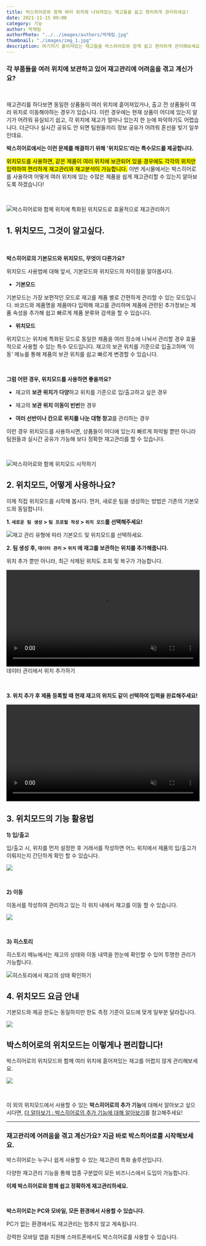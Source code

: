 ```yaml
---
title: 박스히어로와 함께 여러 위치에 나눠져있는 재고들을 쉽고 편리하게 관리하세요!
date: 2021-11-15 09:00
category: 기능
author: 박채림
authorPhoto: "../../images/authors/박채림.jpg"
thumbnail: "./images/img_1.jpg"
description: 여기저기 흩어져있는 재고들을 박스히어로와 함께 쉽고 편리하게 관리해보세요!
---
```


### 각 부품들을 여러 위치에 보관하고 있어 재고관리에 어려움을 겪고 계신가요?

<br/>

재고관리를 하다보면 동일한 상품들이 여러 위치에 흩어져있거나, 출고 전 상품들이 여러 위치로 이동해야하는 경우가 있습니다. 이런 경우에는 현재 상품이 어디에 있는지 알기가 어려워 유실되기 쉽고, 각 위치에 재고가 얼마나 있는지 한 눈에 파악하기도 어렵습니다. 더군다나 실시간 공유도 안 되면 팀원들끼리 정보 공유가 어려워 혼선을 빚기 일쑤인데요.

**박스히어로에서는 이런 문제를 해결하기 위해 '위치모드'라는 특수모드를 제공합니다.**

<mark>위치모드를 사용하면, 같은 제품이 여러 위치에 보관되어 있을 경우에도 각각의 위치만 입력하여 편리하게 재고관리와 재고분석이 가능합니다.</mark> 이번 게시물에서는 박스히어로를 사용하여 어떻게 여러 위치에 있는 수많은 제품을 쉽게 재고관리할 수 있는지 알아보도록 하겠습니다!

<br/>

![박스히어로와 함께 위치에 특화된 위치모드로 효율적으로 재고관리하기](images/img_2.jpg)

## 1. 위치모드, 그것이 알고싶다.

<br/>

**박스히어로의 기본모드와 위치모드, 무엇이 다른가요?**

위치모드 사용법에 대해 앞서, 기본모드와 위치모드의 차이점을 알아봅시다.

<gray-box>

- **기본모드**

기본모드는 가장 보편적인 모드로 재고를 제품 별로 간편하게 관리할 수 있는 모드입니다. 바코드와 제품명을 제품마다 입력해 재고를 관리하며 제품에 관련된 추가정보는 제품 속성을 추가해 쉽고 빠르게 제품 분류와 검색을 할 수 있습니다.

- **위치모드**

위치모드는 위치에 특화된 모드로 동일한 제품을 여러 장소에 나눠서 관리할 경우 효율적으로 사용할 수 있는 특수 모드입니다. 재고의 보관 위치를 기준으로 입출고하며 '이동' 메뉴를 통해 제품의 보관 위치를 쉽고 빠르게 변경할 수 있습니다.

</gray-box>

<br/>

**그럼 어떤 경우, 위치모드를 사용하면 좋을까요?**

- 재고의 **보관 위치가 다양**하고 위치를 기준으로 입/출고하고 싶은 경우

- 재고의 **보관 위치 이동이 빈번**한 경우

- **여러 선반이나 칸으로 위치를 나눈 대형 창고**를 관리하는 경우

이런 경우 위치모드를 사용하시면, 상품들이 어디에 있는지 빠르게 파악될 뿐만 아니라 팀원들과 실시간 공유가 가능해 보다 정확한 재고관리를 할 수 있습니다.

<br/>

![박스히어로와 함께 위치모드 시작하기](images/img_3.jpg)

## 2. 위치모드, 어떻게 사용하나요?

이제 직접 위치모드를 시작해 봅시다. 먼저, 새로운 팀을 생성하는 방법은 기존의 기본모드와 동일합니다.

**1. `새로운 팀 생성` > `팀 프로필 작성` > `위치 모드`를 선택해주세요!**

![재고 관리 유형에 따라 기본모드 및 위치모드를 선택하세요.](images/img_4.png)

**2. 팀 생성 후, `데이터 관리` > `위치` 에 재고를 보관하는 위치를 추가해줍니다.**

위치 추가 뿐만 아니라, 최근 삭제된 위치도 조회 및 복구가 가능합니다.

<video src="images/img_5.mp4" style="width:100%" muted autoplay loop playsinline></video>
<invisible>데이터 관리에서 위치 추가하기</invisible>

<br/>

**3. 위치 추가 후 제품 등록할 때 현재 재고의 위치도 같이 선택하여 입력을 완료해주세요!**

<video src="images/img_6.mp4" style="width:100%" muted autoplay loop playsinline></video>
<invisible></invisible>

## 3. 위치모드의 기능 활용법

**1) 입/출고**

입/출고 시, 위치를 먼저 설정한 후 거래서를 작성하면 어느 위치에서 제품의 입/출고가 이뤄지는지 간단하게 확인 할 수 있습니다.

![](images/img_7.png)

<br/>

**2) 이동**

이동서를 작성하여 관리하고 있는 각 위치 내에서 재고를 이동 할 수 있습니다.

![](images/img_8.png)

<br/>

**3) 히스토리**

히스토리 메뉴에서는 재고의 상태와 이동 내역을 한눈에 확인할 수 있어 투명한 관리가 가능합니다.

![히스토리에서 재고의 상태 확인하기](images/img_9.png)

## 4. 위치모드 요금 안내

기본모드와 제공 한도는 동일하지만 한도 측정 기준이 모드에 맞게 일부분 달라집니다.

![](images/img_10.png)

## 박스히어로의 위치모드는 이렇게나 편리합니다!

박스히어로의 위치모드와 함께 여러 위치에 흩어져있는 재고를 어렵지 않게 관리해보세요.

![](images/img_11.png)

<br/>

이 외의 위치모드에서 사용할 수 있는 **박스히어로의 추가 기능**에 대해서 알아보고 싶으시다면, [더 알아보기 : 박스히어로의 추가 기능에 대해 알아보기](https://www.boxhero-app.com/ko/blog/posts/%EB%B0%95%EC%8A%A4%ED%9E%88%EC%96%B4%EB%A1%9C-%EC%B6%94%EA%B0%80%EA%B8%B0%EB%8A%A5%EB%93%A4%EC%97%90-%EB%8C%80%ED%95%B4-%EC%95%8C%EC%95%84%EB%B3%B4%EA%B8%B0)를 참고해주세요!

<hr/>

### 재고관리에 어려움을 겪고 계신가요? 지금 바로 박스히어로를 시작해보세요.

박스히어로는 누구나 쉽게 사용할 수 있는 재고관리 특화 솔루션입니다.

다양한 재고관리 기능을 통해 업종 구분없이 모든 비즈니스에서 도입이 가능합니다.

**이제 박스히어로와 함께 쉽고 정확하게 재고관리하세요.**

<br/>

<tip-box>

**박스히어로는 PC와 모바일, 모든 환경에서 사용할 수 있습니다.**

PC가 없는 환경에서도 재고관리는 멈추지 않고 계속됩니다.

강력한 모바일 앱을 지원해 스마트폰에서도 박스히어로를 사용할 수 있습니다.

</tip-box>



